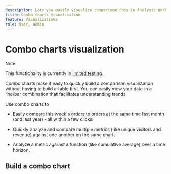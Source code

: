 ```yaml
---
description: Lets you easily visualize comparison data in Analysis Workspace, such as building comparisons to last month, last year, and so on.
title: Combo charts visualization
feature: Visualizations
role: User, Admin
---
```


# Combo charts visualization

>[!NOTE]
>
>This functionality is currently in [limited testing](/help/release-notes/releases.md).

Combo charts make it easy to quickly build a comparison visualization without having to build a table first. You can easily view your data in a line/bar combination that facilitates understanding trends. 

Use combo charts to 

* Easily compare this week's orders to orders at the same time last month (and last year) - all within a few clicks. 

* Quickly analyze and compare multiple metrics (like unique visitors and revenue) against one another on the same chart. 

* Analyze a metric against a function (like cumulative average) over a time horizon.

## Build a combo chart

